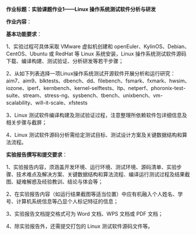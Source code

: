 **作业标题：实验课题作业1——Linux 操作系统测试软件分析与研发**

**作业内容**：

**基本功能要求**：

1、实验过程可具体采取 VMware 虚拟机创建和 openEuler、KylinOS、Debian、CentOS、Ubuntu 或 RedHat 等 Linux 系统安装，Linux 操作系统测试软件源码下载、编译构建、测试验证、分析研发等若干步骤；

2、从如下列表选择一项Linux操作系统测试开源软件开展分析和运行研究：aim7、aim9、blktests、dbench、dd、filebench、fsmark、fxmark、hwsim、iozone、iperf、kernbench、kernel-selftests、ltp、netperf、phoronix-test-suite、stream、stress-ng、sysbench、tbench、unixbench、vm-scalability、will-it-scale、xfstests

3、Linux 测试软件编译构建及测试验证过程，注意整理所依赖软件包详细信息及相关步骤与截屏；

4、Linux 测试软件源码分析需给定测试目标、测试设计方案及关键数据结构和算法流程。

**实验报告撰写和提交要求**：

1、实验报告内容，须涵盖开发环境、运行环境、测试环境、源码清单、实验步骤、技术难点及解决方案、关键数据结构和算法流程、编译运行测试过程及结果截图、疑难解惑及经验教训、结论与体会等；

2、在实验报告内容（如运行结果截图等适当位置）中应有机融入个人姓名、学号、计算机系统信息等凸显个人标记特征的信息；

3、实验报告文档提交格式可为 Word 文档、WPS 文档或 PDF 文档；

4、除实验报告外，还需提交打包的 Linux 测试软件源码文件等。